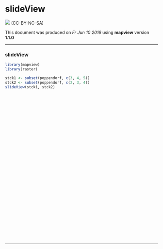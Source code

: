 # slideView

![](http://i.creativecommons.org/l/by-nc-sa/3.0/88x31.png) (CC-BY-NC-SA)

This document was produced on _Fr Jun 10 2016_ using **mapview** version **1.1.0**

------

### slideView


```r
library(mapview)
library(raster)

stck1 <- subset(poppendorf, c(3, 4, 5))
stck2 <- subset(poppendorf, c(2, 3, 4))
slideView(stck1, stck2)
```

<!--html_preserve--><div id="htmlwidget-43" style="width:909.12px;height:480px;" class="slideView html-widget"></div>
<script type="application/json" data-for="htmlwidget-43">{"x":{"message":{"a":"a","b":"b"},"img1":"stck1","img2":"stck2"},"evals":[],"jsHooks":[]}</script><!--/html_preserve-->

------
